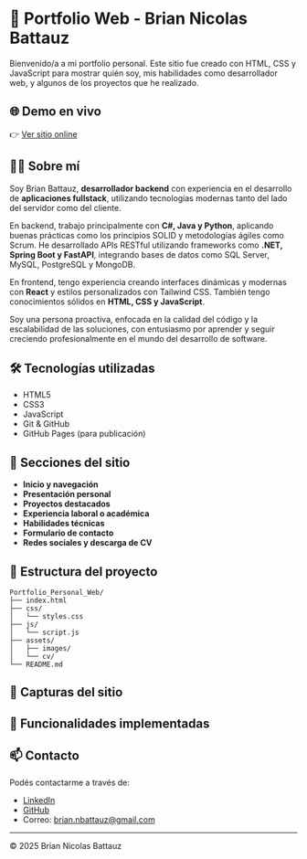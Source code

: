 # 💼 Portfolio Web - Brian Nicolas Battauz

Bienvenido/a a mi portfolio personal. Este sitio fue creado con HTML, CSS y JavaScript para mostrar quién soy, mis habilidades como desarrollador web, y algunos de los proyectos que he realizado.

## 🌐 Demo en vivo

👉 [Ver sitio online](https://Brian13b.github.io/Portfolio_Personal_Web/)

## 👨‍💻 Sobre mí

Soy Brian Battauz, **desarrollador backend** con experiencia en el desarrollo de **aplicaciones fullstack**, utilizando tecnologías modernas tanto del lado del servidor como del cliente.

En backend, trabajo principalmente con **C#, Java y Python**, aplicando buenas prácticas como los principios SOLID y metodologías ágiles como Scrum. He desarrollado APIs RESTful utilizando frameworks como **.NET, Spring Boot y FastAPI**, integrando bases de datos como SQL Server, MySQL, PostgreSQL y MongoDB.

En frontend, tengo experiencia creando interfaces dinámicas y modernas con **React** y estilos personalizados con Tailwind CSS. También tengo conocimientos sólidos en **HTML, CSS y JavaScript**.

Soy una persona proactiva, enfocada en la calidad del código y la escalabilidad de las soluciones, con entusiasmo por aprender y seguir creciendo profesionalmente en el mundo del desarrollo de software.

## 🛠️ Tecnologías utilizadas

- HTML5
- CSS3
- JavaScript
- Git & GitHub
- GitHub Pages (para publicación)

## 🧩 Secciones del sitio

- **Inicio y navegación**
- **Presentación personal**
- **Proyectos destacados**
- **Experiencia laboral o académica**
- **Habilidades técnicas**
- **Formulario de contacto**
- **Redes sociales y descarga de CV**

## 📂 Estructura del proyecto

```
Portfolio_Personal_Web/
├── index.html
├── css/
│   └── styles.css
├── js/
│   └── script.js
├── assets/
│   ├── images/
│   └── cv/
└── README.md
```

## 📸 Capturas del sitio

## 🚀 Funcionalidades implementadas


## 📫 Contacto

Podés contactarme a través de:

- [LinkedIn](https://linkedin.com/in/brianbattauz)
- [GitHub](https://github.com/Brian13b)
- Correo: brian.nbattauz@gmail.com

---

© 2025 Brian Nicolas Battauz
